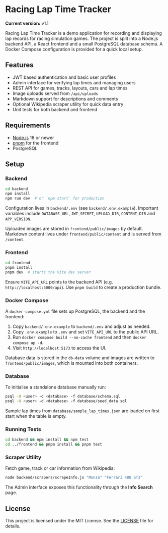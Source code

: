 # Racing Lap Time Tracker

**Current version:** v1.1

Racing Lap Time Tracker is a demo application for recording and displaying lap
records for racing simulation games. The project is split into a Node.js backend
API, a React frontend and a small PostgreSQL database schema. A Docker Compose
configuration is provided for a quick local setup.

## Features

- JWT based authentication and basic user profiles
- Admin interface for verifying lap times and managing users
- REST API for games, tracks, layouts, cars and lap times
- Image uploads served from `/api/uploads`
- Markdown support for descriptions and comments
- Optional Wikipedia scraper utility for quick data entry
- Unit tests for both backend and frontend

## Requirements

- [Node.js](https://nodejs.org/) 18 or newer
- [pnpm](https://pnpm.io/) for the frontend
- PostgreSQL

## Setup

### Backend

```bash
cd backend
npm install
npm run dev  # or `npm start` for production
```

Configuration lives in `backend/.env` (see `backend/.env.example`). Important
variables include `DATABASE_URL`, `JWT_SECRET`, `UPLOAD_DIR`, `CONTENT_DIR` and
`APP_VERSION`.

Uploaded images are stored in `frontend/public/images` by default. Markdown
content lives under `frontend/public/content` and is served from `/content`.

### Frontend

```bash
cd frontend
pnpm install
pnpm dev  # starts the Vite dev server
```

Ensure `VITE_API_URL` points to the backend API (e.g. `http://localhost:5000/api`).
Use `pnpm build` to create a production bundle.

### Docker Compose

A `docker-compose.yml` file sets up PostgreSQL, the backend and the frontend:

1. Copy `backend/.env.example` to `backend/.env` and adjust as needed.
2. Copy `.env.example` to `.env` and set `VITE_API_URL` to the public API URL.
3. Run `docker compose build --no-cache frontend` and then `docker compose up -d`.
4. Visit `http://localhost:5173` to access the UI.

Database data is stored in the `db-data` volume and images are written to
`frontend/public/images`, which is mounted into both containers.

### Database

To initialise a standalone database manually run:

```bash
psql -U <user> -d <database> -f database/schema.sql
psql -U <user> -d <database> -f database/seed_data.sql
```

Sample lap times from `database/sample_lap_times.json` are loaded on first start
when the table is empty.

### Running Tests

```bash
cd backend && npm install && npm test
cd ../frontend && pnpm install && pnpm test
```

### Scraper Utility

Fetch game, track or car information from Wikipedia:

```bash
node backend/scrapers/scrapeInfo.js "Monza" "Ferrari 488 GT3"
```

The Admin interface exposes this functionality through the **Info Search** page.

## License

This project is licensed under the MIT License. See the [LICENSE](LICENSE) file
for details.
